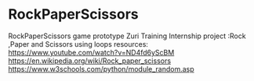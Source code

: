 # RockPaperScissors
RockPaperScissors game prototype
Zuri Training Internship
project :Rock ,Paper and Scissors using loops
resources:
https://www.youtube.com/watch?v=ND4fd6yScBM
https://en.wikipedia.org/wiki/Rock_paper_scissors
https://www.w3schools.com/python/module_random.asp
